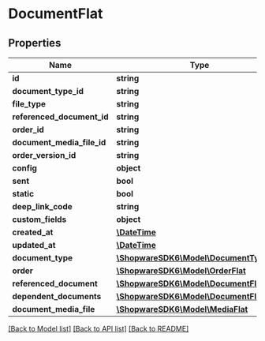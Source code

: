 # DocumentFlat

## Properties
Name | Type | Description | Notes
------------ | ------------- | ------------- | -------------
**id** | **string** |  | [optional] 
**document_type_id** | **string** |  | 
**file_type** | **string** |  | 
**referenced_document_id** | **string** |  | [optional] 
**order_id** | **string** |  | 
**document_media_file_id** | **string** |  | [optional] 
**order_version_id** | **string** |  | [optional] 
**config** | **object** |  | 
**sent** | **bool** |  | [optional] 
**static** | **bool** |  | [optional] 
**deep_link_code** | **string** |  | 
**custom_fields** | **object** |  | [optional] 
**created_at** | [**\DateTime**](\DateTime.md) |  | 
**updated_at** | [**\DateTime**](\DateTime.md) |  | 
**document_type** | [**\ShopwareSDK6\Model\DocumentTypeFlat**](DocumentTypeFlat.md) |  | [optional] 
**order** | [**\ShopwareSDK6\Model\OrderFlat**](OrderFlat.md) |  | [optional] 
**referenced_document** | [**\ShopwareSDK6\Model\DocumentFlat**](DocumentFlat.md) |  | [optional] 
**dependent_documents** | [**\ShopwareSDK6\Model\DocumentFlat**](DocumentFlat.md) |  | [optional] 
**document_media_file** | [**\ShopwareSDK6\Model\MediaFlat**](MediaFlat.md) |  | [optional] 

[[Back to Model list]](../../README.md#documentation-for-models) [[Back to API list]](../../README.md#documentation-for-api-endpoints) [[Back to README]](../../README.md)

